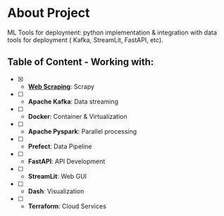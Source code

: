 # About Project
ML Tools for deployment: python implementation &amp; integration with data tools for deployment ( Kafka, StreamLit, FastAPI, etc).

## Table of Content - Working with:
- [x]  - **[Web Scraping](https://github.com/nnitiwe-dev/nnit_ml_deployments/tree/main/web_scraping)**: Scrapy
- [ ] - **Apache Kafka**: Data streaming
- [ ]  - **Docker**: Container & Virtualization
- [ ] - **Apache Pyspark**: Parallel processing
- [ ] - **Prefect**: Data Pipeline
- [ ] - **FastAPI**: API Development
- [ ] - **StreamLit**: Web GUI
- [ ] - **Dash**: Visualization
- [ ] - **Terraform**: Cloud Services
